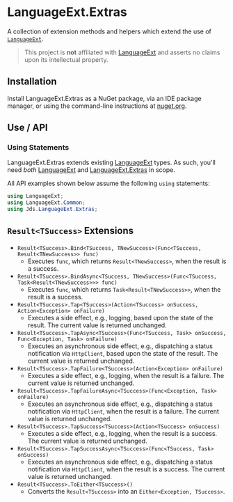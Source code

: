 # LanguageExt.Extras

A collection of extension methods and helpers which extend the use of [`LanguageExt`][LanguageExt].

> This project is **not** affiliated with [LanguageExt][] and asserts no claims upon its intellectual property.

## Installation

Install LanguageExt.Extras as a NuGet package, via an IDE package manager, or using the command-line instructions at [nuget.org][].

## Use / API

### Using Statements

LanguageExt.Extras extends existing [LanguageExt][] types. As such, you'll need _both_ [LanguageExt][] and [LanguageExt.Extras][nuget.org] in scope.

All API examples shown below assume the following `using` statements:

```c#
using LanguageExt;
using LanguageExt.Common;
using Jds.LanguageExt.Extras;
```

## `Result<TSuccess>` Extensions

* `Result<TSuccess>.Bind<TSuccess, TNewSuccess>(Func<TSuccess, Result<TNewSuccess>> func)`
  * Executes `func`, which returns `Result<TNewSuccess>`, when the result is a success.
* `Result<TSuccess>.BindAsync<TSuccess, TNewSuccess>(Func<TSuccess, Task<Result<TNewSuccess>>> func)`
  * Executes `func`, which returns `Task<Result<TNewSuccess>>`, when the result is a success.
* `Result<TSuccess>.Tap<TSuccess>(Action<TSuccess> onSuccess, Action<Exception> onFailure)`
  * Executes a side effect, e.g., logging, based upon the state of the result. The current value is returned unchanged.
* `Result<TSuccess>.TapAsync<TSuccess>(Func<TSuccess, Task> onSuccess, Func<Exception, Task> onFailure)`
  * Executes an asynchronous side effect, e.g., dispatching a status notification via `HttpClient`, based upon the state of the result. The current value is returned unchanged.
* `Result<TSuccess>.TapFailure<TSuccess>(Action<Exception> onFailure)`
  * Executes a side effect, e.g., logging, when the result is a failure. The current value is returned unchanged.
* `Result<TSuccess>.TapFailureAsync<TSuccess>(Func<Exception, Task> onFailure)`
  * Executes an asynchronous side effect, e.g., dispatching a status notification via `HttpClient`, when the result is a failure. The current value is returned unchanged.
* `Result<TSuccess>.TapSuccess<TSuccess>(Action<TSuccess> onSuccess)`
  * Executes a side effect, e.g., logging, when the result is a success. The current value is returned unchanged.
* `Result<TSuccess>.TapSuccessAsync<TSuccess>(Func<TSuccess, Task> onSuccess)`
  * Executes an asynchronous side effect, e.g., dispatching a status notification via `HttpClient`, when the result is a success. The current value is returned unchanged.
* `Result<TSuccess>.ToEither<TSuccess>()`
  * Converts the `Result<TSuccess>` into an `Either<Exception, TSuccess>`.

[LanguageExt]: https://github.com/louthy/language-ext
[LanguageExt license]: https://github.com/louthy/language-ext/blob/main/LICENSE.md
[nuget.org]: https://www.nuget.org/packages/Jds.LanguageExt.Extras/
